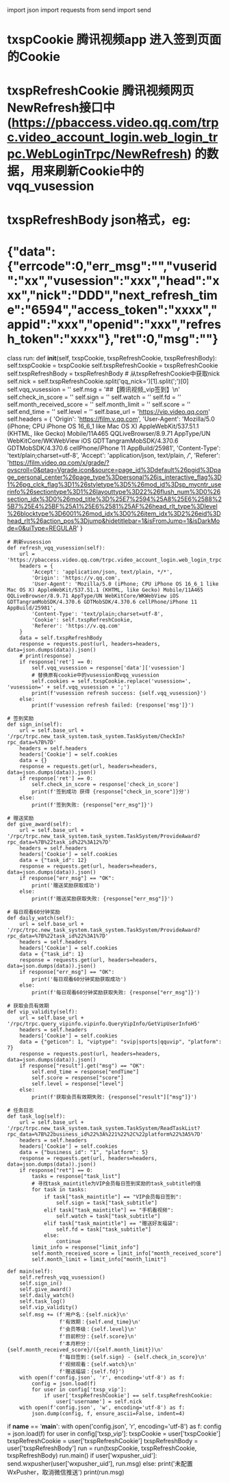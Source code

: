 import json
import requests
from send import send


# txspCookie 腾讯视频app 进入签到页面的Cookie
# txspRefreshCookie 腾讯视频网页NewRefresh接口中(https://pbaccess.video.qq.com/trpc.video_account_login.web_login_trpc.WebLoginTrpc/NewRefresh) 的数据，用来刷新Cookie中的vqq_vusession
# txspRefreshBody json格式，eg:
# {"data":{"errcode":0,"err_msg":"","vuserid":"xx","vusession":"xxx","head":"xxx","nick":"DDD","next_refresh_time":"6594","access_token":"xxxx","appid":"xxx","openid":"xxx","refresh_token":"xxxx"},"ret":0,"msg":""}

class run:
    def __init__(self, txspCookie, txspRefreshCookie, txspRefreshBody):
        self.txspCookie = txspCookie
        self.txspRefreshCookie = txspRefreshCookie
        self.txspRefreshBody = txspRefreshBody
        # 从txspRefreshCookie中获取nick
        self.nick = self.txspRefreshCookie.split('qq_nick=')[1].split(';')[0]
        self.vqq_vusession = ''
        self.msg = '##【腾讯视频_vip签到】\n'
        self.check_in_score = ''
        self.sign = ''
        self.watch = ''
        self.fd = ''
        self.month_received_score = ''
        self.month_limit = ''
        self.score = ''
        self.end_time = ''
        self.level = ''
        self.base_url = 'https://vip.video.qq.com'
        self.headers = {
            'Origin': 'https://film.v.qq.com',
            'User-Agent': 'Mozilla/5.0 (iPhone; CPU iPhone OS 16_6_1 like Mac OS X) AppleWebKit/537.51.1 (KHTML, like Gecko) Mobile/11A465 QQLiveBrowser/8.9.71 AppType/UN WebKitCore/WKWebView iOS GDTTangramMobSDK/4.370.6 GDTMobSDK/4.370.6 cellPhone/iPhone 11 AppBuild/25981',
            'Content-Type': 'text/plain;charset=utf-8',
            'Accept': 'application/json, text/plain, */*',
            'Referer': 'https://film.video.qq.com/x/grade/?ovscroll=0&ptag=Vgrade.icon&source=page_id%3Ddefault%26pgid%3Dpage_personal_center%26page_type%3Dpersonal%26is_interactive_flag%3D1%26pg_clck_flag%3D1%26styletype%3D5%26mod_id%3Dsp_mycntr_userinfo%26sectiontype%3D1%26layouttype%3D22%26flush_num%3D0%26section_idx%3D0%26mod_title%3D%25E7%2594%25A8%25E6%2588%25B7%25E4%25BF%25A1%25E6%2581%25AF%26head_rlt_type%3Dlevel%26blocktype%3D6001%26mod_idx%3D0%26item_idx%3D2%26eid%3Dhead_rlt%26action_pos%3Djump&hidetitlebar=1&isFromJump=1&isDarkMode=0&uiType=REGULAR'
        }

    # 刷新vusession
    def refresh_vqq_vusession(self):
        url = 'https://pbaccess.video.qq.com/trpc.video_account_login.web_login_trpc.WebLoginTrpc/NewRefresh'
        headers = {
            'Accept': 'application/json, text/plain, */*',
            'Origin': 'https://v.qq.com',
            'User-Agent': 'Mozilla/5.0 (iPhone; CPU iPhone OS 16_6_1 like Mac OS X) AppleWebKit/537.51.1 (KHTML, like Gecko) Mobile/11A465 QQLiveBrowser/8.9.71 AppType/UN WebKitCore/WKWebView iOS GDTTangramMobSDK/4.370.6 GDTMobSDK/4.370.6 cellPhone/iPhone 11 AppBuild/25981',
            'Content-Type': 'text/plain;charset=utf-8',
            'Cookie': self.txspRefreshCookie,
            'Referer': 'https://v.qq.com'
        }
        data = self.txspRefreshBody
        response = requests.post(url, headers=headers, data=json.dumps(data)).json()
        # print(response)
        if response['ret'] == 0:
            self.vqq_vusession = response['data']['vusession']
            # 替换原有cookie中的vusession和vqq_vusession
            self.cookies = self.txspCookie.replace('vusession=', 'vusession=' + self.vqq_vusession + ';')
            print(f'vusession refresh success: {self.vqq_vusession}')
        else:
            print(f'vusession refresh failed: {response['msg']}')

    # 签到奖励
    def sign_in(self):
        url = self.base_url + '/rpc/trpc.new_task_system.task_system.TaskSystem/CheckIn?rpc_data=%7B%7D'
        headers = self.headers
        headers['Cookie'] = self.cookies
        data = {}
        response = requests.get(url, headers=headers, data=json.dumps(data)).json()
        if response['ret'] == 0:
            self.check_in_score = response['check_in_score']
            print(f'签到成功 获得 {response["check_in_score"]}分')
        else:
            print(f'签到失败: {response["err_msg"]}')

    # 赠送奖励
    def give_award(self):
        url = self.base_url + '/rpc/trpc.new_task_system.task_system.TaskSystem/ProvideAward?rpc_data=%7B%22task_id%22%3A12%7D'
        headers = self.headers
        headers['Cookie'] = self.cookies
        data = {"task_id": 12}
        response = requests.get(url, headers=headers, data=json.dumps(data)).json()
        if response["err_msg"] == "OK":
            print('赠送奖励获取成功')
        else:
            print(f'赠送奖励获取失败: {response["err_msg"]}')

    # 每日观看60分钟奖励
    def daily_watch(self):
        url = self.base_url + '/rpc/trpc.new_task_system.task_system.TaskSystem/ProvideAward?rpc_data=%7B%22task_id%22%3A1%7D'
        headers = self.headers
        headers['Cookie'] = self.cookies
        data = {"task_id": 1}
        response = requests.get(url, headers=headers, data=json.dumps(data)).json()
        if response["err_msg"] == "OK":
            print('每日观看60分钟奖励获取成功')
        else:
            print(f'每日观看60分钟奖励获取失败: {response["err_msg"]}')

    # 获取会员有效期
    def vip_validity(self):
        url = self.base_url + '/rpc/trpc.query_vipinfo.vipinfo.QueryVipInfo/GetVipUserInfoH5'
        headers = self.headers
        headers['Cookie'] = self.cookies
        data = {"geticon": 1, "viptype": "svip|sports|qquvip", "platform": 7}
        response = requests.post(url, headers=headers, data=json.dumps(data)).json()
        if response["result"].get("msg") == "OK":
            self.end_time = response["endTime"]
            self.score = response["score"]
            self.level = response["level"]
        else:
            print(f'获取会员有效期失败: {response["result"]["msg"]}')

    # 任务日志
    def task_log(self):
        url = self.base_url + '/rpc/trpc.new_task_system.task_system.TaskSystem/ReadTaskList?rpc_data=%7B%22business_id%22%3A%221%22%2C%22platform%22%3A5%7D'
        headers = self.headers
        headers['Cookie'] = self.cookies
        data = {"business_id": "1", "platform": 5}
        response = requests.get(url, headers=headers, data=json.dumps(data)).json()
        if response["ret"] == 0:
            tasks = response["task_list"]
            # 寻找task_maintitle为VIP会员每日签到奖励的task_subtitle的值
            for task in tasks:
                if task["task_maintitle"] == "VIP会员每日签到":
                    self.sign = task["task_subtitle"]
                elif task["task_maintitle"] == "手机看视频":
                    self.watch = task["task_subtitle"]
                elif task["task_maintitle"] == "赠送好友福袋":
                    self.fd = task["task_subtitle"]
                else:
                    continue
            limit_info = response["limit_info"]
            self.month_received_score = limit_info["month_received_score"]
            self.month_limit = limit_info["month_limit"]

    def main(self):
        self.refresh_vqq_vusession()
        self.sign_in()
        self.give_award()
        self.daily_watch()
        self.task_log()
        self.vip_validity()
        self.msg += (f'用户名：{self.nick}\n'
                     f'有效期：{self.end_time}\n'
                     f'会员等级：{self.level}\n'
                     f'目前积分：{self.score}\n'
                     f'本月积分：{self.month_received_score}/({self.month_limit})\n'
                     f'每日签到：{self.sign} - {self.check_in_score}\n'
                     f'视频观看：{self.watch}\n'
                     f'赠送福袋：{self.fd}')
        with open(f'config.json', 'r', encoding='utf-8') as f:
            config = json.load(f)
            for user in config['txsp_vip']:
                if user['txspRefreshCookie'] == self.txspRefreshCookie:
                    user['username'] = self.nick
        with open(f'config.json', 'w', encoding='utf-8') as f:
            json.dump(config, f, ensure_ascii=False, indent=4)


if __name__ == '__main__':
    with open('config.json', 'r', encoding='utf-8') as f:
        config = json.load(f)
    for user in config['txsp_vip']:
        txspCookie = user['txspCookie']
        txspRefreshCookie = user['txspRefreshCookie']
        txspRefreshBody = user['txspRefreshBody']
        run = run(txspCookie, txspRefreshCookie, txspRefreshBody)
        run.main()
        if user['wxpusher_uid']:
            send.wxpusher(user['wxpusher_uid'], run.msg)
        else:
            print('未配置WxPusher，取消微信推送')
        print(run.msg)
